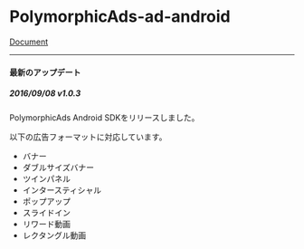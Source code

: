 # PolymorphicAds-ad-android

[Document](https://github.com/FullSpeedInc-SmartPhoneDepartment/PolymorphicAds-ad-android/wiki)

---

#### 最新のアップデート

##### 2016/09/08 v1.0.3

PolymorphicAds Android SDKをリリースしました。

以下の広告フォーマットに対応しています。

* バナー
* ダブルサイズバナー
* ツインパネル
* インタースティシャル
* ポップアップ
* スライドイン
* リワード動画
* レクタングル動画
